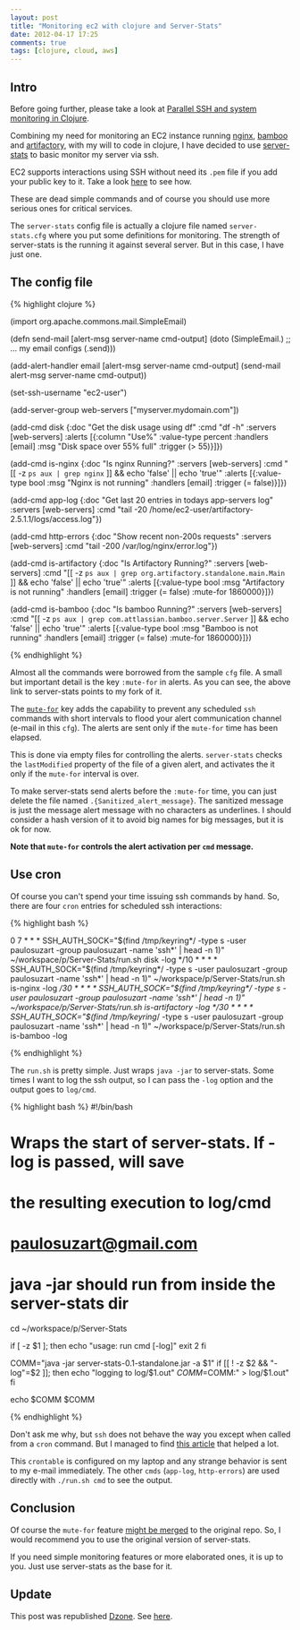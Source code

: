 ```yaml
---
layout: post
title: "Monitoring ec2 with clojure and Server-Stats"
date: 2012-04-17 17:25
comments: true
tags: [clojure, cloud, aws]
---
```


Intro
------
Before going further, please take a look at [Parallel SSH and system monitoring in Clojure](http://info.rjmetrics.com/blog/bid/54114/Parallel-SSH-and-system-monitoring-in-Clojure).

Combining my need for monitoring an EC2 instance running [nginx](http://nginx.org), [bamboo](http://www.atlassian.com/software/bamboo/overview) and [artifactory](http://www.jfrog.com/products.php), with my will to code in clojure, I have decided to use [server-stats](https://github.com/paulosuzart/Server-Stats) to basic monitor my server via ssh.
<!--more-->
EC2 supports interactions using SSH without need its `.pem` file if you add your public key to it. Take a look [here](http://craiccomputing.blogspot.com.br/2009/07/rails-git-capistrano-ec2-and-ssh.html) to see how.

These are dead simple commands and of course you should use more serious ones for critical services.

The `server-stats` config file is actually a clojure file named `server-stats.cfg` where you put some definitions for monitoring. The strength of server-stats is the running it against several server. But in this case, I have just one.

The config file
---------------

{% highlight clojure %}

(import org.apache.commons.mail.SimpleEmail)


(defn send-mail [alert-msg server-name cmd-output]
    (doto (SimpleEmail.)
     ;; ... my email configs
      (.send)))

(add-alert-handler email [alert-msg server-name cmd-output]
  (send-mail alert-msg server-name cmd-output))

(set-ssh-username "ec2-user")

(add-server-group web-servers
  ["myserver.mydomain.com"])

(add-cmd disk
  {:doc "Get the disk usage using df"
   :cmd "df -h"
   :servers [web-servers]
   :alerts [{:column "Use%"
             :value-type percent
             :handlers [email]
             :msg "Disk space over 55% full"
             :trigger (> 55)}]})

(add-cmd is-nginx
  {:doc "Is nginx Running?"
   :servers [web-servers]
   :cmd "[[ -z `ps aux | grep nginx` ]] && echo 'false' || echo 'true'"
   :alerts [{:value-type bool
             :msg "Nginx is not running"
             :handlers [email]
             :trigger (= false)}]})

(add-cmd app-log
  {:doc "Get last 20 entries in todays app-servers log"
   :servers [web-servers]
   :cmd "tail -20 /home/ec2-user/artifactory-2.5.1.1/logs/access.log"})

(add-cmd http-errors
  {:doc "Show recent non-200s requests"
   :servers [web-servers]
   :cmd "tail -200 /var/log/nginx/error.log"})

(add-cmd is-artifactory
  {:doc "Is Artifactory Running?"
   :servers [web-servers]
   :cmd "[[ -z `ps aux | grep org.artifactory.standalone.main.Main` ]] && echo 'false' || echo 'true'"
   :alerts [{:value-type bool
             :msg "Artifactory is not running"
             :handlers [email]
             :trigger (= false)
             :mute-for 1860000}]})

(add-cmd is-bamboo
  {:doc "Is bamboo Running?"
   :servers [web-servers]
   :cmd "[[ -z `ps aux | grep com.attlassian.bamboo.server.Server` ]] && echo 'false' || echo 'true'"
   :alerts [{:value-type bool
             :msg "Bamboo is not running"
             :handlers [email]
             :trigger (= false)
             :mute-for 1860000}]})

{% endhighlight %}

Almost all the commands were borrowed from the sample `cfg` file. A small but important detail is the key `:mute-for` in alerts. As you can see, the above link to server-stats points to my fork of it.

The [`mute-for`](https://github.com/RJMetrics/Server-Stats/pull/2) key adds the capability to prevent any scheduled `ssh` commands with short intervals to flood your alert communication channel (e-mail in this `cfg`). The alerts are sent only if the `mute-for` time has been elapsed.

This is done via empty files for controlling the alerts. `server-stats` checks the `lastModified` property of the file of a given alert, and activates the it only if the `mute-for` interval is over.

To make server-stats send alerts before the `:mute-for` time, you can just delete the file named `.{Sanitized_alert_message}`. The sanitized message is just the message alert message with no characters as underlines. I should consider a hash version of it to avoid big names for big messages, but it is ok for now.

**Note that `mute-for` controls the alert activation per `cmd` message.**

Use cron
--------

Of course you can't spend your time issuing ssh commands by hand. So, there are four `cron` entries for scheduled ssh interactions:

{% highlight bash %}

0 7 * * * SSH_AUTH_SOCK="$(find /tmp/keyring*/ -type s -user paulosuzart -group paulosuzart  -name 'ssh*' | head -n 1)" ~/workspace/p/Server-Stats/run.sh disk -log
*/10 * * * * SSH_AUTH_SOCK="$(find /tmp/keyring*/ -type s -user paulosuzart -group paulosuzart  -name 'ssh*' | head -n 1)" ~/workspace/p/Server-Stats/run.sh is-nginx -log
*/30 * * * * SSH_AUTH_SOCK="$(find /tmp/keyring*/ -type s -user paulosuzart -group paulosuzart  -name 'ssh*' | head -n 1)" ~/workspace/p/Server-Stats/run.sh is-artifactory -log
*/30 * * * * SSH_AUTH_SOCK="$(find /tmp/keyring*/ -type s -user paulosuzart -group paulosuzart  -name 'ssh*' | head -n 1)" ~/workspace/p/Server-Stats/run.sh is-bamboo -log

{% endhighlight %}

The `run.sh` is pretty simple. Just wraps `java -jar` to server-stats. Some times I want to log the ssh output, so I can pass the `-log` option and the output goes to `log/cmd`.

{% highlight bash %}
#!/bin/bash
# Wraps the start of server-stats. If -log is passed, will save
# the resulting execution to log/cmd
# paulosuzart@gmail.com

# java -jar should run from inside the server-stats dir
cd ~/workspace/p/Server-Stats

if [ -z $1 ]; then
  echo "usage: run cmd [-log]"
  exit 2
fi

COMM="java -jar server-stats-0.1-standalone.jar -a $1"
if [[ ! -z $2 && "-log"=$2 ]]; then
  echo "logging to log/$1.out"
  $COMM=$COMM:" > log/$1.out"
fi

echo $COMM
$COMM

{% endhighlight %}

Don't ask me why, but `ssh` does not behave the way you except when called from a `cron` command. But I managed to find [this article](http://webcache.googleusercontent.com/search?q=cache:7h4hOIGZG-wJ:www.codealpha.net/163/cron-ssh-and-rsync-and-key-with-passphrase-ubuntu/+&cd=1&hl=en&ct=clnk&client=ubuntu
) that helped a lot.

This `crontable` is configured on my laptop and any strange behavior is sent to my e-mail immediately. The other `cmds` (`app-log`, `http-errors`) are used directly with `./run.sh cmd` to see the output.

Conclusion
----------

Of course the `mute-for` feature [might be merged](https://github.com/RJMetrics/Server-Stats/pull/2) to the original repo. So, I would recommend you to use the original version of server-stats.

If you need simple monitoring features or more elaborated ones, it is up to you. Just use server-stats as the  base for it.


Update
------

This post was republished [Dzone](http://www.dzone.com). See [here](http://architects.dzone.com/articles/how-monitoring-ec2-clojure-and).
